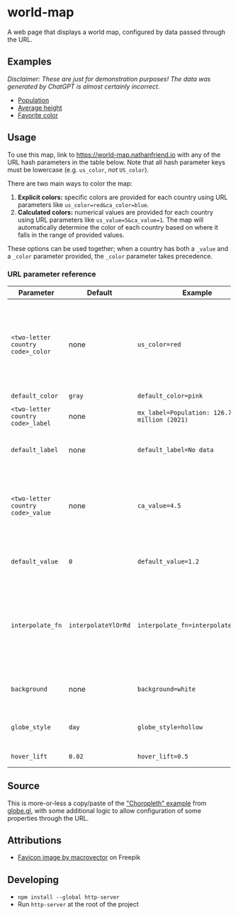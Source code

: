 # world-map

A web page that displays a world map, configured by data passed through the URL.

## Examples

_Disclaimer: These are just for demonstration purposes! The data was generated by ChatGPT is almost certainly incorrect._

- [Population](https://world-map.nathanfriend.io/#af_value=37172386&ax_value=26711&al_value=2866376&dz_value=42228429&as_value=55465&ad_value=77006&ao_value=30809762&ai_value=14731&aq_value=1106&ag_value=96286&ar_value=44494502&am_value=2951776&aw_value=105845&au_value=24982688&at_value=8840521&az_value=9939800&bs_value=385640&bh_value=1569439&bd_value=161356039&bb_value=286641&by_value=9483499&be_value=11422068&bz_value=383071&bj_value=11485048&bm_value=63903&bt_value=754394&bo_value=11353142&bq_value=25157&ba_value=3323929&bw_value=2254126&bv_value=0&br_value=209288278&io_value=3000&bn_value=428962&bg_value=7025037&bf_value=19751535&bi_value=11175378&cv_value=531239&kh_value=16249798&cm_value=25216237&ca_value=36624199&ky_value=64174&cf_value=4666377&td_value=15477751&cl_value=18729160&cn_value=1392730000&cx_value=1500&cc_value=600&co_value=49648685&km_value=806153&cg_value=5244363&cd_value=84004989&ck_value=2120&cr_value=4999441&ci_value=25069229&hr_value=4089400&cu_value=11338138&cw_value=159849&cy_value=1189265&cz_value=10625695&dk_value=5792202&dj_value=958920&dm_value=71625&do_value=10627165&ec_value=17084357&eg_value=98423595&sv_value=6420744&gq_value=1308974&er_value=4474062&ee_value=1324820&et_value=109224559&fk_value=2840&fo_value=48497&fj_value=883483&fi_value=5518050&fr_value=66977107&gf_value=290691&pf_value=277679&tf_value=140&ga_value=2119275&gm_value=2280102&ge_value=3912061&de_value=82927922&gh_value=29767108&gi_value=33718&gr_value=10715549&gl_value=56025&gd_value=107825&gp_value=449568&gu_value=167294&gt_value=17247807&gg_value=65228&gn_value=12414318&gw_value=1874309&gy_value=779004&ht_value=11123176&hm_value=0&va_value=799&hn_value=9587522&hk_value=7451000&hu_value=9775564&is_value=356991&in_value=1352642280&id_value=267663435&ir_value=81800269&iq_value=38433600&ie_value=4867309&im_value=84077&il_value=8883800&it_value=60431283&jm_value=2934855&jp_value=126529100&je_value=104200&jo_value=9956011&kz_value=18276499&ke_value=51393010&ki_value=115847&kp_value=25666161&kr_value=51606633&kw_value=4207083&kg_value=6322800&la_value=7061507&lv_value=1927174&lb_value=6848925&ls_value=2108132&lr_value=4818977&ly_value=6678567&li_value=37910&lt_value=2801543&lu_value=607728&mo_value=631636&mg_value=26262368&mw_value=18143315&my_value=31624264&mv_value=444259&ml_value=19077690&mt_value=484630&mh_value=58413&mq_value=396974&mr_value=4403319&mu_value=1265138&yt_value=266150&mx_value=126190788&fm_value=113815&md_value=2706049&mc_value=38682&mn_value=3170208&me_value=622182&ms_value=4989&ma_value=36029138&mz_value=29495962&mm_value=53708395&na_value=2448255&nr_value=11281&np_value=28095714&nl_value=17231017&nc_value=278500&nz_value=4885500&ni_value=6465513&ne_value=22442948&ng_value=195874740&nu_value=1615&nf_value=2009&mp_value=56882&no_value=5311916&om_value=4829483&pk_value=212215030&pw_value=17907&ps_value=4569087&pa_value=4176873&pg_value=8606316&py_value=6956071&pe_value=31989256&ph_value=106651922&pn_value=50&pl_value=38028278&pt_value=10281762&pr_value=3195153&qa_value=2781677&re_value=859959&ro_value=19466145&ru_value=144478050&rw_value=12301939&bl_value=9384&sh_value=4542&kn_value=52441&lc_value=181889&mf_value=31754&pm_value=7012&vc_value=110210&ws_value=196130&sm_value=33860&st_value=211028&sa_value=33699947&sn_value=15854360&rs_value=8772235&sc_value=96762&sl_value=7813215&sg_value=5638700&sx_value=40654&sk_value=5447011&si_value=2080908&sb_value=652858&so_value=15008154&za_value=57779622&gs_value=30&ss_value=10975920&es_value=46723749&lk_value=21670000&sd_value=41801533&sr_value=575991&sj_value=2537&sz_value=1136191&se_value=10175214&ch_value=8516543&sy_value=16906283&tw_value=23773876&tj_value=9321018&tz_value=56318348&th_value=69428524&tl_value=1267972&tg_value=7797694&tk_value=1300&to_value=103197&tt_value=1394973&tn_value=11532127&tr_value=82319724&tm_value=5850908&tc_value=37665&tv_value=11508&ug_value=42723139&ua_value=44622516&ae_value=9630959&gb_value=66460344&us_value=326766748&um_value=300&uy_value=3449299&uz_value=31910641&vu_value=292680&ve_value=28887118&vn_value=95540800&vg_value=29802&vi_value=106977&wf_value=11773&eh_value=652271&ye_value=28498687&zm_value=17351822&zw_value=14439018&af_label=37.2M&ax_label=26.7K&al_label=2.9M&dz_label=42.2M&as_label=55.5K&ad_label=77K&ao_label=30.8M&ai_label=14.7K&aq_label=1.1K&ag_label=96.3K&ar_label=44.5M&am_label=3M&aw_label=105.8K&au_label=25M&at_label=8.8M&az_label=9.9M&bs_label=385.6K&bh_label=1.6M&bd_label=161.4M&bb_label=286.6K&by_label=9.5M&be_label=11.4M&bz_label=383.1K&bj_label=11.5M&bm_label=63.9K&bt_label=754.4K&bo_label=11.4M&bq_label=25.2K&ba_label=3.3M&bw_label=2.3M&bv_label=0&br_label=209.3M&io_label=3K&bn_label=429K&bg_label=7M&bf_label=19.8M&bi_label=11.2M&cv_label=531.2K&kh_label=16.2M&cm_label=25.2M&ca_label=36.6M&ky_label=64.2K&cf_label=4.7M&td_label=15.5M&cl_label=18.7M&cn_label=1.4B&cx_label=1.5K&cc_label=600&co_label=49.6M&km_label=806.2K&cg_label=5.2M&cd_label=84M&ck_label=2.1K&cr_label=5M&ci_label=25.1M&hr_label=4.1M&cu_label=11.3M&cw_label=159.8K&cy_label=1.2M&cz_label=10.6M&dk_label=5.8M&dj_label=958.9K&dm_label=71.6K&do_label=10.6M&ec_label=17.1M&eg_label=98.4M&sv_label=6.4M&gq_label=1.3M&er_label=4.5M&ee_label=1.3M&et_label=109.2M&fk_label=2.8K&fo_label=48.5K&fj_label=883.5K&fi_label=5.5M&fr_label=67M&gf_label=290.7K&pf_label=277.7K&tf_label=140&ga_label=2.1M&gm_label=2.3M&ge_label=3.9M&de_label=82.9M&gh_label=29.8M&gi_label=33.7K&gr_label=10.7M&gl_label=56K&gd_label=107.8K&gp_label=449.6K&gu_label=167.3K&gt_label=17.2M&gg_label=65.2K&gn_label=12.4M&gw_label=1.9M&gy_label=779K&ht_label=11.1M&hm_label=0&va_label=799&hn_label=9.6M&hk_label=7.5M&hu_label=9.8M&is_label=357K&in_label=1.4B&id_label=267.7M&ir_label=81.8M&iq_label=38.4M&ie_label=4.9M&im_label=84.1K&il_label=8.9M&it_label=60.4M&jm_label=2.9M&jp_label=126.5M&je_label=104.2K&jo_label=10M&kz_label=18.3M&ke_label=51.4M&ki_label=115.8K&kp_label=25.7M&kr_label=51.6M&kw_label=4.2M&kg_label=6.3M&la_label=7.1M&lv_label=1.9M&lb_label=6.8M&ls_label=2.1M&lr_label=4.8M&ly_label=6.7M&li_label=37.9K&lt_label=2.8M&lu_label=607.7K&mo_label=631.6K&mg_label=26.3M&mw_label=18.1M&my_label=31.6M&mv_label=444.3K&ml_label=19.1M&mt_label=484.6K&mh_label=58.4K&mq_label=397K&mr_label=4.4M&mu_label=1.3M&yt_label=266.2K&mx_label=126.2M&fm_label=113.8K&md_label=2.7M&mc_label=38.7K&mn_label=3.2M&me_label=622.2K&ms_label=5K&ma_label=36M&mz_label=29.5M&mm_label=53.7M&na_label=2.4M&nr_label=11.3K&np_label=28.1M&nl_label=17.2M&nc_label=278.5K&nz_label=4.9M&ni_label=6.5M&ne_label=22.4M&ng_label=195.9M&nu_label=1.6K&nf_label=2K&mp_label=56.9K&no_label=5.3M&om_label=4.8M&pk_label=212.2M&pw_label=17.9K&ps_label=4.6M&pa_label=4.2M&pg_label=8.6M&py_label=7M&pe_label=32M&ph_label=106.7M&pn_label=50&pl_label=38M&pt_label=10.3M&pr_label=3.2M&qa_label=2.8M&re_label=860K&ro_label=19.5M&ru_label=144.5M&rw_label=12.3M&bl_label=9.4K&sh_label=4.5K&kn_label=52.4K&lc_label=181.9K&mf_label=31.8K&pm_label=7K&vc_label=110.2K&ws_label=196.1K&sm_label=33.9K&st_label=211K&sa_label=33.7M&sn_label=15.9M&rs_label=8.8M&sc_label=96.8K&sl_label=7.8M&sg_label=5.6M&sx_label=40.7K&sk_label=5.4M&si_label=2.1M&sb_label=652.9K&so_label=15M&za_label=57.8M&gs_label=30&ss_label=11M&es_label=46.7M&lk_label=21.7M&sd_label=41.8M&sr_label=576K&sj_label=2.5K&sz_label=1.1M&se_label=10.2M&ch_label=8.5M&sy_label=16.9M&tw_label=23.8M&tj_label=9.3M&tz_label=56.3M&th_label=69.4M&tl_label=1.3M&tg_label=7.8M&tk_label=1.3K&to_label=103.2K&tt_label=1.4M&tn_label=11.5M&tr_label=82.3M&tm_label=5.9M&tc_label=37.7K&tv_label=11.5K&ug_label=42.7M&ua_label=44.6M&ae_label=9.6M&gb_label=66.5M&us_label=326.8M&um_label=300&uy_label=3.4M&uz_label=31.9M&vu_label=292.7K&ve_label=28.9M&vn_label=95.5M&vg_label=29.8K&vi_label=107K&wf_label=11.8K&eh_label=652.3K&ye_label=28.5M&zm_label=17.4M&zw_label=14.4M)
- [Average height](https://world-map.nathanfriend.io/#background=white&globe_style=hollow&hover_lift=0.2&default_label=No%20data&af_value=170.18&al_value=173.59&dz_value=172.72&ao_value=173.47&ar_value=171.01&am_value=170.14&au_value=172.6&at_value=178.7&az_value=168.8&bh_value=168.96&bd_value=162.56&by_value=175.43&be_value=176.21&bj_value=160.17&bt_value=166.15&bo_value=160.23&ba_value=176.08&bw_value=164.88&br_value=167.27&bn_value=165.02&bg_value=173.09&bf_value=159.35&bi_value=160.42&cv_value=173.47&kh_value=160.25&cm_value=164.55&ca_value=174.87&cf_value=158.34&td_value=164.37&cl_value=171.67&cn_value=167.1&co_value=166.08&km_value=161.74&cg_value=162.35&cd_value=161.42&cr_value=166.39&ci_value=167.22&hr_value=181.42&cu_value=171.63&cy_value=178.01&cz_value=180.18&dk_value=180.49&dj_value=162.39&do_value=167.71&ec_value=164.9&eg_value=169.97&sv_value=166.93&gq_value=163.62&er_value=162.56&ee_value=175.42&et_value=163.78&fj_value=174.87&fi_value=177.76&fr_value=173.52&ga_value=165.86&gm_value=167.36&ge_value=171.03&de_value=178.38&gh_value=169.5&gr_value=178.28&gl_value=174.41&gt_value=164.38&gn_value=163.56&gw_value=163.35&ht_value=168.53&hn_value=164.07&hk_value=171.34&hu_value=173.51&is_value=180.53&in_value=162.56&id_value=159.37&ir_value=174.17&iq_value=165.88&ie_value=172.02&il_value=176.61&it_value=177.01&jm_value=170.37&jp_value=170.7&jo_value=172.05&kz_value=175.88&ke_value=163.42&ki_value=167.34&kp_value=165.07&kr_value=173.07&kw_value=172.66&kg_value=169.54&la_value=155.25&lv_value=176.55&lb_value=171.39&ls_value=163.81&lr_value=165.2&ly_value=175.48&lt_value=178.56&lu_value=176.87&mo_value=167.74&mg_value=164.89&mw_value=163.63&my_value=165.05&mv_value=165.14&ml_value=161.53&mt_value=172.82&mr_value=169.52&mu_value=171.77&mx_value=167.64&md_value=176.75&mn_value=170.05&me_value=183.01&ma_value=173.6&mz_value=162.82&mm_value=163.83&na_value=168.01&np_value=160.33&nl_value=183.1&nz_value=177.3&ni_value=165.66&ne_value=159.18&ng_value=167.47&no_value=181.08&om_value=175.96&pk_value=165.72&pa_value=168.7&pg_value=163.11&py_value=164.91&pe_value=165.14&ph_value=163.18&pl_value=176.63&pt_value=173.94&qa_value=177.15&ro_value=176.08&ru_value=176.2&rw_value=162.13&ws_value=171.97&sm_value=172.82&st_value=167.24&sa_value=170.98&sn_value=167.14&rs_value=181.37&sl_value=165.26&sg_value=171.23&sk_value=179.64&si_value=177.29&sb_value=170.95&so_value=169.48&za_value=171.64&ss_value=168.01&es_value=173.63&lk_value=167.47&sd_value=168.42&sr_value=170.56&sz_value=167.49&se_value=180.63&ch_value=174.6&sy_value=171.08&tw_value=170.36&tj_value=165.32&tz_value=165.08&th_value=167.24&tg_value=163.55&to_value=174.87&tn_value=173.06&tr_value=174.2&tm_value=170.42&tv_value=169.59&ug_value=164.92&ua_value=176.71&ae_value=176.52&gb_value=177.28&us_value=176.25&uy_value=172.74&uz_value=166.08&vu_value=170.59&ve_value=168.61&vn_value=162.02&ye_value=165.18&zm_value=161.85&zw_value=160.87&af_label=170.18%20cm&al_label=173.59%20cm&dz_label=172.72%20cm&ao_label=173.47%20cm&ar_label=171.01%20cm&am_label=170.14%20cm&au_label=172.6%20cm&at_label=178.7%20cm&az_label=168.8%20cm&bh_label=168.96%20cm&bd_label=162.56%20cm&by_label=175.43%20cm&be_label=176.21%20cm&bj_label=160.17%20cm&bt_label=166.15%20cm&bo_label=160.23%20cm&ba_label=176.08%20cm&bw_label=164.88%20cm&br_label=167.27%20cm&bn_label=165.02%20cm&bg_label=173.09%20cm&bf_label=159.35%20cm&bi_label=160.42%20cm&cv_label=173.47%20cm&kh_label=160.25%20cm&cm_label=164.55%20cm&ca_label=174.87%20cm&cf_label=158.34%20cm&td_label=164.37%20cm&cl_label=171.67%20cm&cn_label=167.1%20cm&co_label=166.08%20cm&km_label=161.74%20cm&cg_label=162.35%20cm&cd_label=161.42%20cm&cr_label=166.39%20cm&ci_label=167.22%20cm&hr_label=181.42%20cm&cu_label=171.63%20cm&cy_label=178.01%20cm&cz_label=180.18%20cm&dk_label=180.49%20cm&dj_label=162.39%20cm&do_label=167.71%20cm&ec_label=164.9%20cm&eg_label=169.97%20cm&sv_label=166.93%20cm&gq_label=163.62%20cm&er_label=162.56%20cm&ee_label=175.42%20cm&et_label=163.78%20cm&fj_label=174.87%20cm&fi_label=177.76%20cm&fr_label=173.52%20cm&ga_label=165.86%20cm&gm_label=167.36%20cm&ge_label=171.03%20cm&de_label=178.38%20cm&gh_label=169.5%20cm&gr_label=178.28%20cm&gl_label=174.41%20cm&gt_label=164.38%20cm&gn_label=163.56%20cm&gw_label=163.35%20cm&ht_label=168.53%20cm&hn_label=164.07%20cm&hk_label=171.34%20cm&hu_label=173.51%20cm&is_label=180.53%20cm&in_label=162.56%20cm&id_label=159.37%20cm&ir_label=174.17%20cm&iq_label=165.88%20cm&ie_label=172.02%20cm&il_label=176.61%20cm&it_label=177.01%20cm&jm_label=170.37%20cm&jp_label=170.7%20cm&jo_label=172.05%20cm&kz_label=175.88%20cm&ke_label=163.42%20cm&ki_label=167.34%20cm&kp_label=165.07%20cm&kr_label=173.07%20cm&kw_label=172.66%20cm&kg_label=169.54%20cm&la_label=155.25%20cm&lv_label=176.55%20cm&lb_label=171.39%20cm&ls_label=163.81%20cm&lr_label=165.2%20cm&ly_label=175.48%20cm&lt_label=178.56%20cm&lu_label=176.87%20cm&mo_label=167.74%20cm&mg_label=164.89%20cm&mw_label=163.63%20cm&my_label=165.05%20cm&mv_label=165.14%20cm&ml_label=161.53%20cm&mt_label=172.82%20cm&mr_label=169.52%20cm&mu_label=171.77%20cm&mx_label=167.64%20cm&md_label=176.75%20cm&mn_label=170.05%20cm&me_label=183.01%20cm&ma_label=173.6%20cm&mz_label=162.82%20cm&mm_label=163.83%20cm&na_label=168.01%20cm&np_label=160.33%20cm&nl_label=183.1%20cm&nz_label=177.3%20cm&ni_label=165.66%20cm&ne_label=159.18%20cm&ng_label=167.47%20cm&no_label=181.08%20cm&om_label=175.96%20cm&pk_label=165.72%20cm&pa_label=168.7%20cm&pg_label=163.11%20cm&py_label=164.91%20cm&pe_label=165.14%20cm&ph_label=163.18%20cm&pl_label=176.63%20cm&pt_label=173.94%20cm&qa_label=177.15%20cm&ro_label=176.08%20cm&ru_label=176.2%20cm&rw_label=162.13%20cm&ws_label=171.97%20cm&sm_label=172.82%20cm&st_label=167.24%20cm&sa_label=170.98%20cm&sn_label=167.14%20cm&rs_label=181.37%20cm&sl_label=165.26%20cm&sg_label=171.23%20cm&sk_label=179.64%20cm&si_label=177.29%20cm&sb_label=170.95%20cm&so_label=169.48%20cm&za_label=171.64%20cm&ss_label=168.01%20cm&es_label=173.63%20cm&lk_label=167.47%20cm&sd_label=168.42%20cm&sr_label=170.56%20cm&sz_label=167.49%20cm&se_label=180.63%20cm&ch_label=174.6%20cm&sy_label=171.08%20cm&tw_label=170.36%20cm&tj_label=165.32%20cm&tz_label=165.08%20cm&th_label=167.24%20cm&tg_label=163.55%20cm&to_label=174.87%20cm&tn_label=173.06%20cm&tr_label=174.2%20cm&tm_label=170.42%20cm&tv_label=169.59%20cm&ug_label=164.92%20cm&ua_label=176.71%20cm&ae_label=176.52%20cm&gb_label=177.28%20cm&us_label=176.25%20cm&uy_label=172.74%20cm&uz_label=166.08%20cm&vu_label=170.59%20cm&ve_label=168.61%20cm&vn_label=162.02%20cm&ye_label=165.18%20cm&zm_label=161.85%20cm&zw_label=160.87%20cm)
- [Favorite color](https://world-map.nathanfriend.io/#globe_style=night&hover_lift=0&background=black&af_color=#2563eb&ax_color=#16a34a&al_color=#dc2626&dz_color=#facc15&as_color=#7e22ce&ad_color=#ffffff&ao_color=#ea580c&ai_color=#f472b6&aq_color=#6b7280&ag_color=#422006&ar_color=#2563eb&am_color=#7e22ce&aw_color=#facc15&au_color=#16a34a&at_color=#dc2626&az_color=#2563eb&bs_color=#facc15&bh_color=#ca8a04&bd_color=#dc2626&bb_color=#2563eb&by_color=#16a34a&be_color=#dc2626&bz_color=#2563eb&bj_color=#16a34a&bm_color=#f472b6&bt_color=#7e22ce&bo_color=#dc2626&bq_color=#2563eb&ba_color=#ffffff&bw_color=#2563eb&bv_color=#ffffff&br_color=#facc15&io_color=#2563eb&bn_color=#16a34a&bg_color=#2563eb&bf_color=#16a34a&bi_color=#facc15&cv_color=#2563eb&kh_color=#dc2626&cm_color=#16a34a&ca_color=#dc2626&ky_color=#2563eb&cf_color=#facc15&td_color=#16a34a&cl_color=#dc2626&cn_color=#dc2626&cx_color=#2563eb&cc_color=#16a34a&co_color=#facc15&km_color=#16a34a&cg_color=#16a34a&cd_color=#dc2626&ck_color=#2563eb&cr_color=#16a34a&ci_color=#ea580c&hr_color=#2563eb&cu_color=#dc2626&cw_color=#2563eb&cy_color=#2563eb&cz_color=#dc2626&dk_color=#dc2626&dj_color=#2563eb&dm_color=#16a34a&do_color=#2563eb&ec_color=#facc15&eg_color=#ca8a04&sv_color=#2563eb&gq_color=#16a34a&er_color=#2563eb&ee_color=#2563eb&et_color=#16a34a&fk_color=#2563eb&fo_color=#2563eb&fj_color=#2563eb&fi_color=#2563eb&fr_color=#2563eb&gf_color=#dc2626&pf_color=#2563eb&tf_color=#ffffff&ga_color=#16a34a&gm_color=#2563eb&ge_color=#dc2626&de_color=#2563eb&gh_color=#16a34a&gi_color=#dc2626&gr_color=#2563eb&gl_color=#ffffff&gd_color=#16a34a&gp_color=#2563eb&gu_color=#2563eb&gt_color=#2563eb&gg_color=#2563eb&gn_color=#16a34a&gw_color=#dc2626&gy_color=#16a34a&ht_color=#dc2626&hm_color=#ffffff&va_color=#ffffff&hn_color=#2563eb&hk_color=#dc2626&hu_color=#dc2626&is_color=#2563eb&in_color=#ea580c&id_color=#16a34a&ir_color=#16a34a&iq_color=#2563eb&ie_color=#16a34a&im_color=#dc2626&il_color=#2563eb&it_color=#16a34a&jm_color=#16a34a&jp_color=#dc2626&je_color=#dc2626&jo_color=#dc2626&kz_color=#2563eb&ke_color=#16a34a&ki_color=#2563eb&kp_color=#dc2626&kr_color=#dc2626&kw_color=#2563eb&kg_color=#dc2626&la_color=#7e22ce&lv_color=#2563eb&lb_color=#dc2626&ls_color=#2563eb&lr_color=#16a34a&ly_color=#dc2626&li_color=#dc2626&lt_color=#facc15&lu_color=#2563eb&mo_color=#dc2626&mg_color=#16a34a&mw_color=#2563eb&my_color=#facc15&mv_color=#2563eb&ml_color=#16a34a&mt_color=#dc2626&mh_color=#2563eb&mq_color=#2563eb&mr_color=#16a34a&mu_color=#facc15&yt_color=#facc15&mx_color=#16a34a&fm_color=#2563eb&md_color=#2563eb&mc_color=#dc2626&mn_color=#2563eb&me_color=#dc2626&ms_color=#2563eb&ma_color=#dc2626&mz_color=#16a34a&mm_color=#dc2626&na_color=#2563eb&nr_color=#2563eb&np_color=#dc2626&nl_color=#ea580c&nc_color=#2563eb&nz_color=#030712&ni_color=#2563eb&ne_color=#16a34a&ng_color=#16a34a&nu_color=#2563eb&nf_color=#16a34a&mp_color=#2563eb&no_color=#dc2626&om_color=#dc2626&pk_color=#16a34a&pw_color=#2563eb&ps_color=#dc2626&pa_color=#2563eb&pg_color=#030712&py_color=#2563eb&pe_color=#dc2626&ph_color=#facc15&pn_color=#2563eb&pl_color=#dc2626&pt_color=#dc2626&pr_color=#2563eb&qa_color=#800000&re_color=#2563eb&ro_color=#2563eb&ru_color=#dc2626&rw_color=#2563eb&bl_color=#2563eb&sh_color=#2563eb&kn_color=#16a34a&lc_color=#2563eb&mf_color=#2563eb&pm_color=#2563eb&vc_color=#16a34a&ws_color=#2563eb&sm_color=#2563eb&st_color=#16a34a&sa_color=#16a34a&sn_color=#16a34a&rs_color=#dc2626&sc_color=#2563eb&sl_color=#16a34a&sg_color=#dc2626&sx_color=#2563eb&sk_color=#2563eb&si_color=#16a34a&sb_color=#2563eb&so_color=#2563eb&za_color=#16a34a&gs_color=#ffffff&ss_color=#2563eb&es_color=#dc2626&lk_color=#ea580c&sd_color=#16a34a&sr_color=#16a34a&sj_color=#ffffff&sz_color=#2563eb&se_color=#2563eb&ch_color=#dc2626&sy_color=#dc2626&tw_color=#dc2626&tj_color=#2563eb&tz_color=#16a34a&th_color=#facc15&tl_color=#dc2626&tg_color=#16a34a&tk_color=#2563eb&to_color=#dc2626&tt_color=#dc2626&tn_color=#dc2626&tr_color=#dc2626&tm_color=#16a34a&tc_color=#2563eb&tv_color=#2563eb&ug_color=#facc15&ua_color=#facc15&ae_color=#dc2626&gb_color=#dc2626&us_color=#2563eb&um_color=#ffffff&uy_color=#2563eb&uz_color=#16a34a&vu_color=#2563eb&ve_color=#facc15&vn_color=#dc2626&vg_color=#2563eb&vi_color=#2563eb&wf_color=#2563eb&eh_color=#facc15&ye_color=#16a34a&zm_color=#ea580c&zw_color=#16a34a&af_label=Blue&ax_label=Green&al_label=Red&dz_label=Yellow&as_label=Purple&ad_label=White&ao_label=Orange&ai_label=Pink&aq_label=Gray&ag_label=Brown&ar_label=Blue&am_label=Purple&aw_label=Yellow&au_label=Green&at_label=Red&az_label=Blue&bs_label=Yellow&bh_label=Gold&bd_label=Red&bb_label=Blue&by_label=Green&be_label=Red&bz_label=Blue&bj_label=Green&bm_label=Pink&bt_label=Purple&bo_label=Red&bq_label=Blue&ba_label=White&bw_label=Blue&bv_label=White&br_label=Yellow&io_label=Blue&bn_label=Green&bg_label=Blue&bf_label=Green&bi_label=Yellow&cv_label=Blue&kh_label=Red&cm_label=Green&ca_label=Red&ky_label=Blue&cf_label=Yellow&td_label=Green&cl_label=Red&cn_label=Red&cx_label=Blue&cc_label=Green&co_label=Yellow&km_label=Green&cg_label=Green&cd_label=Red&ck_label=Blue&cr_label=Green&ci_label=Orange&hr_label=Blue&cu_label=Red&cw_label=Blue&cy_label=Blue&cz_label=Red&dk_label=Red&dj_label=Blue&dm_label=Green&do_label=Blue&ec_label=Yellow&eg_label=Gold&sv_label=Blue&gq_label=Green&er_label=Blue&ee_label=Blue&et_label=Green&fk_label=Blue&fo_label=Blue&fj_label=Blue&fi_label=Blue&fr_label=Blue&gf_label=Red&pf_label=Blue&tf_label=White&ga_label=Green&gm_label=Blue&ge_label=Red&de_label=Blue&gh_label=Green&gi_label=Red&gr_label=Blue&gl_label=White&gd_label=Green&gp_label=Blue&gu_label=Blue&gt_label=Blue&gg_label=Blue&gn_label=Green&gw_label=Red&gy_label=Green&ht_label=Red&hm_label=White&va_label=White&hn_label=Blue&hk_label=Red&hu_label=Red&is_label=Blue&in_label=Orange&id_label=Green&ir_label=Green&iq_label=Blue&ie_label=Green&im_label=Red&il_label=Blue&it_label=Green&jm_label=Green&jp_label=Red&je_label=Red&jo_label=Red&kz_label=Blue&ke_label=Green&ki_label=Blue&kp_label=Red&kr_label=Red&kw_label=Blue&kg_label=Red&la_label=Purple&lv_label=Blue&lb_label=Red&ls_label=Blue&lr_label=Green&ly_label=Red&li_label=Red&lt_label=Yellow&lu_label=Blue&mo_label=Red&mg_label=Green&mw_label=Blue&my_label=Yellow&mv_label=Blue&ml_label=Green&mt_label=Red&mh_label=Blue&mq_label=Blue&mr_label=Green&mu_label=Yellow&yt_label=Yellow&mx_label=Green&fm_label=Blue&md_label=Blue&mc_label=Red&mn_label=Blue&me_label=Red&ms_label=Blue&ma_label=Red&mz_label=Green&mm_label=Red&na_label=Blue&nr_label=Blue&np_label=Red&nl_label=Orange&nc_label=Blue&nz_label=Black&ni_label=Blue&ne_label=Green&ng_label=Green&nu_label=Blue&nf_label=Green&mp_label=Blue&no_label=Red&om_label=Red&pk_label=Green&pw_label=Blue&ps_label=Red&pa_label=Blue&pg_label=Black&py_label=Blue&pe_label=Red&ph_label=Yellow&pn_label=Blue&pl_label=Red&pt_label=Red&pr_label=Blue&qa_label=Maroon&re_label=Blue&ro_label=Blue&ru_label=Red&rw_label=Blue&bl_label=Blue&sh_label=Blue&kn_label=Green&lc_label=Blue&mf_label=Blue&pm_label=Blue&vc_label=Green&ws_label=Blue&sm_label=Blue&st_label=Green&sa_label=Green&sn_label=Green&rs_label=Red&sc_label=Blue&sl_label=Green&sg_label=Red&sx_label=Blue&sk_label=Blue&si_label=Green&sb_label=Blue&so_label=Blue&za_label=Green&gs_label=White&ss_label=Blue&es_label=Red&lk_label=Orange&sd_label=Green&sr_label=Green&sj_label=White&sz_label=Blue&se_label=Blue&ch_label=Red&sy_label=Red&tw_label=Red&tj_label=Blue&tz_label=Green&th_label=Yellow&tl_label=Red&tg_label=Green&tk_label=Blue&to_label=Red&tt_label=Red&tn_label=Red&tr_label=Red&tm_label=Green&tc_label=Blue&tv_label=Blue&ug_label=Yellow&ua_label=Yellow&ae_label=Red&gb_label=Red&us_label=Blue&um_label=White&uy_label=Blue&uz_label=Green&vu_label=Blue&ve_label=Yellow&vn_label=Red&vg_label=Blue&vi_label=Blue&wf_label=Blue&eh_label=Yellow&ye_label=Green&zm_label=Orange&zw_label=Green)

## Usage

To use this map, link to https://world-map.nathanfriend.io with any of the URL hash parameters in the table below. Note that all hash parameter keys must be lowercase (e.g. `us_color`, _not_ `US_color`).

There are two main ways to color the map:

1. **Explicit colors:** specific colors are provided for each country using URL parameters like `us_color=red&ca_color=blue`.
1. **Calculated colors:** numerical values are provided for each country using URL parameters like `us_value=5&ca_value=1`. The map will automatically determine the color of each country based on where it falls in the range of provided values.

These options can be used together; when a country has both a `_value` and a `_color` parameter provided, the `_color` parameter takes precedence.

### URL parameter reference

| Parameter                         | Default             | Example                                     | Description                                                                                                                                                                                                                                 |
| --------------------------------- | ------------------- | ------------------------------------------- | ------------------------------------------------------------------------------------------------------------------------------------------------------------------------------------------------------------------------------------------- |
| `<two-letter country code>_color` | none                | `us_color=red`                              | Renders this country with the provided color. Color can be any valid CSS color (i.e. `red`, `#ff0000`, and `rgba(255, 0, 0, 1)` are all valid). Note that the value must be URL encoded; for example, to specific `#ff0000` as `%23ff0000`. |
| `default_color`                   | `gray`              | `default_color=pink`                        | The default country color.                                                                                                                                                                                                                  |
| `<two-letter country code>_label` | none                | `mx_label=Population: 126.7 million (2021)` | The label text to render when the country is hovered.                                                                                                                                                                                       |
| `default_label`                   | none                | `default_label=No data`                     | The label text to render for countries that have no specific label text provided.                                                                                                                                                           |
| `<two-letter country code>_value` | none                | `ca_value=4.5`                              | The numerical value to assign to this country. The map will automatically determine the country's color based on this value's relative size compared to all other provided country values.                                                  |
| `default_value`                   | `0`                 | `default_value=1.2`                         | The numerical value to assign to all countries that have no specific value provided.                                                                                                                                                        |
| `interpolate_fn`                  | `interpolateYlOrRd` | `interpolate_fn=interpolateRainbow`         | The D3 color interpolation function to use when calculating the color of each country. (Only relevant when using the `<country code>_value` parameters.) See https://github.com/d3/d3-scale-chromatic for a list of all options.            |
| `background`                      | none                | `background=white`                          | A solid color to set as the background. If not provided, an image of a starry sky is used instead.                                                                                                                                          |
| `globe_style`                     | `day`               | `globe_style=hollow`                        | The style to use when rendering the globe. Valid options are `night`, `day`, or `hollow`.                                                                                                                                                   |
| `hover_lift`                      | `0.02`              | `hover_lift=0.5`                            | How high to lift the country when hovered.                                                                                                                                                                                                  |

## Source

This is more-or-less a copy/paste of the ["Choropleth" example](https://github.com/vasturiano/globe.gl/blob/master/example/choropleth-countries/index.html) from [globe.gl](https://globe.gl/), with some additional logic to allow configuration of some properties through the URL.

## Attributions

- [Favicon image by macrovector](https://www.freepik.com/free-vector/globe-earth-world-icons-vector-white-black_10601425.htm#query=globe%20icon&position=0&from_view=search&track=ais) on Freepik

## Developing

- `npm install --global http-server`
- Run `http-server` at the root of the project

